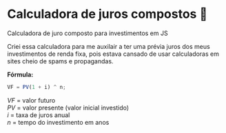 # Calculadora de juros compostos 🧮

Calculadora de juro composto para investimentos em JS

Criei essa calculadora para me auxilair a ter uma prévia juros dos meus investimentos de renda fixa, pois estava cansado de usar calculadoras em sites cheio de spams e propagandas.

**Fórmula:**

```js
VF = PV(1 + i) ^ n;
```

_VF_ = valor futuro \
_PV_ = valor presente (valor inicial investido) \
_i_ = taxa de juros anual \
_n_ = tempo do investimento em anos
